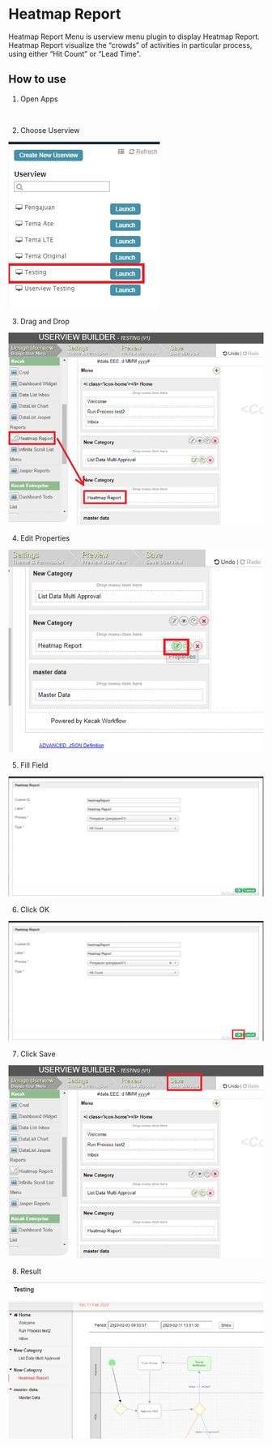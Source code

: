 # Heatmap Report

Heatmap Report Menu is userview menu plugin to display Heatmap Report. Heatmap Report visualize the “crowds” of activities in particular process, using either “Hit Count” or “Lead Time”.

## How to use

1. Open Apps

<img src="https://raw.githubusercontent.com/kinnara-digital-studio/kecak-workflow/master/docs/assets/.png" alt="" />


2. Choose Userview

<img src="https://raw.githubusercontent.com/kinnara-digital-studio/kecak-workflow/master/docs/assets/heatmap_chooseUserview.png" alt="" />


3. Drag and Drop

<img src="https://raw.githubusercontent.com/kinnara-digital-studio/kecak-workflow/master/docs/assets/heatmap_dragDrop.png" alt="" />


4. Edit Properties

<img src="https://raw.githubusercontent.com/kinnara-digital-studio/kecak-workflow/master/docs/assets/heatmap_properties.png" alt="" />


5. Fill Field

<img src="https://raw.githubusercontent.com/kinnara-digital-studio/kecak-workflow/master/docs/assets/heatmap_fillField.png" alt="" />


6. Click OK

<img src="https://raw.githubusercontent.com/kinnara-digital-studio/kecak-workflow/master/docs/assets/heatmap_ok.png" alt="" />


7. Click Save

<img src="https://raw.githubusercontent.com/kinnara-digital-studio/kecak-workflow/master/docs/assets/heatmap_save.png" alt="" />


8. Result

<img src="https://raw.githubusercontent.com/kinnara-digital-studio/kecak-workflow/master/docs/assets/heatmap_result.png" alt="" />
